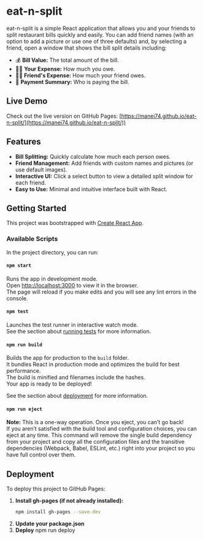 # eat-n-split

eat-n-split is a simple React application that allows you and your friends to split restaurant bills quickly and easily. You can add friend names (with an option to add a picture or use one of three defaults) and, by selecting a friend, open a window that shows the bill split details including:

- 💰 **Bill Value:** The total amount of the bill.
- 🧍‍♂️ **Your Expense:** How much you owe.
- 👯‍♂️ **Friend's Expense:** How much your friend owes.
- 🤑 **Payment Summary:** Who is paying the bill.

## Live Demo

Check out the live version on GitHub Pages:
[https://manei74.github.io/eat-n-split/](https://manei74.github.io/eat-n-split/))

## Features

- **Bill Splitting:** Quickly calculate how much each person owes.
- **Friend Management:** Add friends with custom names and pictures (or use default images).
- **Interactive UI:** Click a select button to view a detailed split window for each friend.
- **Easy to Use:** Minimal and intuitive interface built with React.

## Getting Started

This project was bootstrapped with [Create React App](https://github.com/facebook/create-react-app).

### Available Scripts

In the project directory, you can run:

#### `npm start`

Runs the app in development mode.  
Open [http://localhost:3000](http://localhost:3000) to view it in the browser.  
The page will reload if you make edits and you will see any lint errors in the console.

#### `npm test`

Launches the test runner in interactive watch mode.  
See the section about [running tests](https://facebook.github.io/create-react-app/docs/running-tests) for more information.

#### `npm run build`

Builds the app for production to the `build` folder.  
It bundles React in production mode and optimizes the build for best performance.  
The build is minified and filenames include the hashes.  
Your app is ready to be deployed!

See the section about [deployment](https://facebook.github.io/create-react-app/docs/deployment) for more information.

#### `npm run eject`

**Note:** This is a one-way operation. Once you eject, you can’t go back!  
If you aren’t satisfied with the build tool and configuration choices, you can eject at any time. This command will remove the single build dependency from your project and copy all the configuration files and the transitive dependencies (Webpack, Babel, ESLint, etc.) right into your project so you have full control over them.

## Deployment

To deploy this project to GitHub Pages:

1. **Install gh-pages (if not already installed):**
   ```sh
   npm install gh-pages --save-dev
2. **Update your package.json**
3. **Deploy**
   npm run deploy
